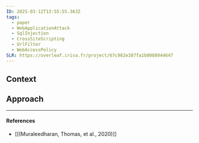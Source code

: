 ```yaml
---
ID: 2025-03-12T13:55:55.363Z
tags:
  - paper
  - WebApplicationAttack
  - SqlInjection
  - CrossSiteScripting
  - UrlFilter
  - WebAccessPolicy
SLR: https://overleaf.irisa.fr/project/67c982e387fa1b0088944647
---
```

## Context


## Approach


---
#### References
- [[(Muraleedharan, Thomas, et al., 2020)]]
